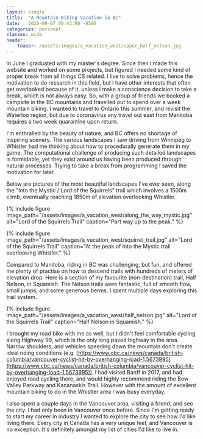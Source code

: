 ```yaml
---
layout: single
title:  "A Mountain Biking Vacation in BC"
date:   2020-09-07 00:43:00 -0500
categories: personal
classes: wide
header:
    teaser: /assets/images/a_vacation_west/upper_half_nelson.jpg
---
```


In June I graduated with my master's degree. Since then I made this website and worked on some projects, but figured I needed some kind of proper break from all things CS related. I live to solve problems, hence the motivation to do research in this field, but I have other interests that often get overlooked because of it, unless I make a conscience decision to take a break, which is not always easy. So, with a group of friends we booked a campsite in the BC mountains and travelled out to spend over a week mountain biking. I wanted to travel to Ontario this summer, and revisit the Waterloo region, but due to coronavirus any travel out east from Manitoba requires a two week quarantine upon return.

I'm enthralled by the beauty of nature, and BC offers no shortage of inspiring scenery. The various landscapes I saw driving from Winnipeg to Whistler had me thinking about how to procedurally generate them in my game. The computational challenge of producing such detailed landscapes is formidable, yet they exist around us having been produced through natural processes. Trying to take a break from programming I saved the motivation for later. 

Below are pictures of the most beautiful landscapes I've ever seen, along the "Into the Mystic / Lord of the Squirrels" trail which involves a 1500m climb, eventually reaching 1850m of elevation overlooking Whistler.

{% include figure image_path="/assets/images/a_vacation_west/along_the_way_mystic.jpg" alt="Lord of the Squirrels Trail" caption="Part way up to the peak." %}

{% include figure image_path="/assets/images/a_vacation_west/squirrel_trail.jpg" alt="Lord of the Squirrels Trail" caption="At the peak of Into the Mystic trail overlooking Whistler." %}

Compared to Manitoba, riding in BC was challenging, but fun, and offered me plenty of practise on how to descend trails with hundreds of meters of elevation drop. Here is a section of my favourite (non-destination) trail, Half Nelson, in Squamish. The Nelson trails were fantastic, full of smooth flow, small jumps, and some generous berms. I spent multiple days exploring this trail system.

{% include figure image_path="/assets/images/a_vacation_west/half_nelson.jpg" alt="Lord of the Squirrels Trail" caption="Half Nelson in Squamish." %}

I brought my road bike with me as well, but I didn't feel comfortable cycling along Highway 99, which is the only long paved highway in the area. Narrow shoulders, and vehicles speeding down the mountain don't create ideal riding conditions (e.g. [https://www.cbc.ca/news/canada/british-columbia/vancouver-cyclist-hit-by-overhanging-load-1.5673995](https://www.cbc.ca/news/canada/british-columbia/vancouver-cyclist-hit-by-overhanging-load-1.5673995)). I had visited Banff in 2017, and had enjoyed road cycling there, and would highly recommend riding the Bow Valley Parkway and Kananaskis Trail. However with the amount of excellent mountain biking to do in the Whistler area I was busy everyday.

I also spent a couple days in the Vancouver area, visiting a friend, and see the city. I had only been in Vancouver once before. Since I'm getting ready to start my career in industry I wanted to explore the city to see how I'd like living there. Every city in Canada has a very unique feel, and Vancouver is no exception. It's definitely amongst my list of cities I'd like to live in.
